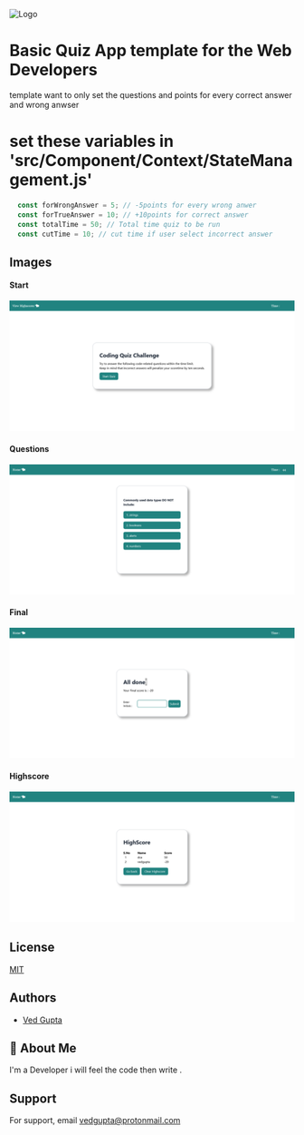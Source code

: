 
![Logo](https://raw.githubusercontent.com/innovatorved/Quizz-App-template/main/public/favicon.ico)


# Basic Quiz App template for the Web Developers

template want to only set the questions and points for every correct answer and wrong anwser 

# set these variables in 'src/Component/Context/StateManagement.js'

```js
  const forWrongAnswer = 5; // -5points for every wrong anwer
  const forTrueAnswer = 10; // +10points for correct answer
  const totalTime = 50; // Total time quiz to be run
  const cutTime = 10; // cut time if user select incorrect answer
```

## Images

#### Start

![Start](https://raw.githubusercontent.com/innovatorved/Quizz-App-template/main/Images/Screenshot%202022-01-19%20at%2000-54-34%20Quiz%20App.png)

#### Questions

![Questions](https://raw.githubusercontent.com/innovatorved/Quizz-App-template/main/Images/Screenshot%202022-01-19%20at%2000-54-44%20Quiz%20App.png)

#### Final

![Final](https://raw.githubusercontent.com/innovatorved/Quizz-App-template/main/Images/Screenshot%202022-01-19%20at%2000-54-59%20Quiz%20App.png)

#### Highscore

![Highscore](https://raw.githubusercontent.com/innovatorved/Quizz-App-template/main/Images/Screenshot%202022-01-19%20at%2000-55-17%20Quiz%20App.png)


## License

[MIT](https://choosealicense.com/licenses/mit/)

  
## Authors

- [Ved Gupta](https://www.github.com/innovatorved)

  
## 🚀 About Me
I'm a Developer i will feel the code then write .

  
## Support

For support, email vedgupta@protonmail.com
